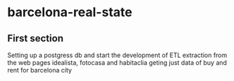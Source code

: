 # barcelona-real-state

## First section
Setting up a postgress db and start the development of ETL extraction from the web pages idealista, fotocasa and habitaclia geting just data of buy and rent for barcelona city